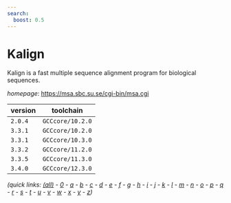 ```yaml
---
search:
  boost: 0.5
---
```

# Kalign

Kalign is a fast multiple sequence alignment program for biological sequences.

*homepage*: <https://msa.sbc.su.se/cgi-bin/msa.cgi>

version | toolchain
--------|----------
``2.0.4`` | ``GCCcore/10.2.0``
``3.3.1`` | ``GCCcore/10.2.0``
``3.3.1`` | ``GCCcore/10.3.0``
``3.3.2`` | ``GCCcore/11.2.0``
``3.3.5`` | ``GCCcore/11.3.0``
``3.4.0`` | ``GCCcore/12.3.0``


*(quick links: [(all)](../index.md) - [0](../0/index.md) - [a](../a/index.md) - [b](../b/index.md) - [c](../c/index.md) - [d](../d/index.md) - [e](../e/index.md) - [f](../f/index.md) - [g](../g/index.md) - [h](../h/index.md) - [i](../i/index.md) - [j](../j/index.md) - [k](../k/index.md) - [l](../l/index.md) - [m](../m/index.md) - [n](../n/index.md) - [o](../o/index.md) - [p](../p/index.md) - [q](../q/index.md) - [r](../r/index.md) - [s](../s/index.md) - [t](../t/index.md) - [u](../u/index.md) - [v](../v/index.md) - [w](../w/index.md) - [x](../x/index.md) - [y](../y/index.md) - [z](../z/index.md))*

